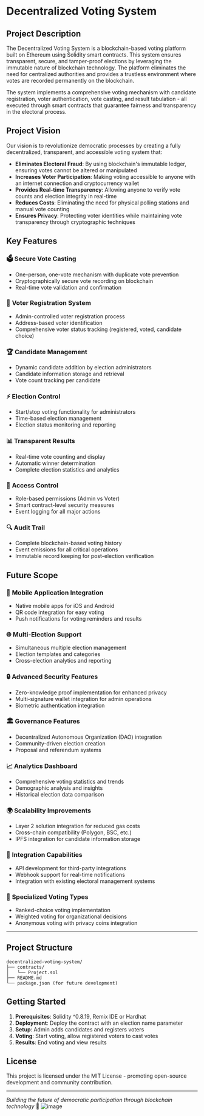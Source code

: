# Decentralized Voting System

## Project Description

The Decentralized Voting System is a blockchain-based voting platform built on Ethereum using Solidity smart contracts. This system ensures transparent, secure, and tamper-proof elections by leveraging the immutable nature of blockchain technology. The platform eliminates the need for centralized authorities and provides a trustless environment where votes are recorded permanently on the blockchain.

The system implements a comprehensive voting mechanism with candidate registration, voter authentication, vote casting, and result tabulation - all executed through smart contracts that guarantee fairness and transparency in the electoral process.

## Project Vision

Our vision is to revolutionize democratic processes by creating a fully decentralized, transparent, and accessible voting system that:

- **Eliminates Electoral Fraud**: By using blockchain's immutable ledger, ensuring votes cannot be altered or manipulated
- **Increases Voter Participation**: Making voting accessible to anyone with an internet connection and cryptocurrency wallet
- **Provides Real-time Transparency**: Allowing anyone to verify vote counts and election integrity in real-time
- **Reduces Costs**: Eliminating the need for physical polling stations and manual vote counting
- **Ensures Privacy**: Protecting voter identities while maintaining vote transparency through cryptographic techniques

## Key Features

### 🗳️ **Secure Vote Casting**
- One-person, one-vote mechanism with duplicate vote prevention
- Cryptographically secure vote recording on blockchain
- Real-time vote validation and confirmation

### 👥 **Voter Registration System**
- Admin-controlled voter registration process
- Address-based voter identification
- Comprehensive voter status tracking (registered, voted, candidate choice)

### 🏆 **Candidate Management**
- Dynamic candidate addition by election administrators
- Candidate information storage and retrieval
- Vote count tracking per candidate

### ⚡ **Election Control**
- Start/stop voting functionality for administrators
- Time-based election management
- Election status monitoring and reporting

### 📊 **Transparent Results**
- Real-time vote counting and display
- Automatic winner determination
- Complete election statistics and analytics

### 🔐 **Access Control**
- Role-based permissions (Admin vs Voter)
- Smart contract-level security measures
- Event logging for all major actions

### 🔍 **Audit Trail**
- Complete blockchain-based voting history
- Event emissions for all critical operations
- Immutable record keeping for post-election verification

## Future Scope

### 📱 **Mobile Application Integration**
- Native mobile apps for iOS and Android
- QR code integration for easy voting
- Push notifications for voting reminders and results

### 🌐 **Multi-Election Support**
- Simultaneous multiple election management
- Election templates and categories
- Cross-election analytics and reporting

### 🔒 **Advanced Security Features**
- Zero-knowledge proof implementation for enhanced privacy
- Multi-signature wallet integration for admin operations
- Biometric authentication integration

### 🏛️ **Governance Features**
- Decentralized Autonomous Organization (DAO) integration
- Community-driven election creation
- Proposal and referendum systems

### 📈 **Analytics Dashboard**
- Comprehensive voting statistics and trends
- Demographic analysis and insights
- Historical election data comparison

### 🌍 **Scalability Improvements**
- Layer 2 solution integration for reduced gas costs
- Cross-chain compatibility (Polygon, BSC, etc.)
- IPFS integration for candidate information storage

### 🤝 **Integration Capabilities**
- API development for third-party integrations
- Webhook support for real-time notifications
- Integration with existing electoral management systems

### 🎯 **Specialized Voting Types**
- Ranked-choice voting implementation
- Weighted voting for organizational decisions
- Anonymous voting with privacy coins integration

---

## Project Structure
```
decentralized-voting-system/
├── contracts/
│   └── Project.sol
├── README.md
└── package.json (for future development)
```

## Getting Started

1. **Prerequisites**: Solidity ^0.8.19, Remix IDE or Hardhat
2. **Deployment**: Deploy the contract with an election name parameter
3. **Setup**: Admin adds candidates and registers voters
4. **Voting**: Start voting, allow registered voters to cast votes
5. **Results**: End voting and view results

## License

This project is licensed under the MIT License - promoting open-source development and community contribution.

---

*Building the future of democratic participation through blockchain technology* 🚀
![image](https://github.com/user-attachments/assets/cd565a4e-49c7-4b58-8091-1af325dc90dd)
